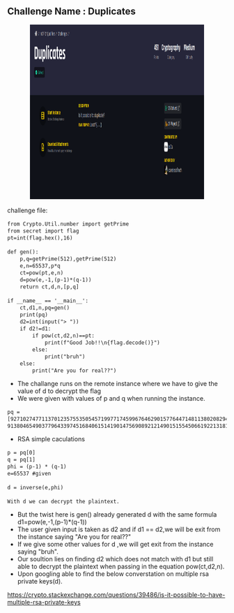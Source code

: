 ## Challenge Name : Duplicates

<p align="center"><img src="images/duplicates.png" width="400" height="400" /></p>

challenge file:

```
from Crypto.Util.number import getPrime
from secret import flag
pt=int(flag.hex(),16)

def gen():
    p,q=getPrime(512),getPrime(512)
    e,n=65537,p*q
    ct=pow(pt,e,n)
    d=pow(e,-1,(p-1)*(q-1))
    return ct,d,n,[p,q]

if __name__ == '__main__':
    ct,d1,n,pq=gen()
    print(pq)
    d2=int(input("> "))
    if d2!=d1:
        if pow(ct,d2,n)==pt:
            print(f"Good Job!!\n{flag.decode()}")
        else:
            print("bruh")
    else:
        print("Are you for real??")
```

- The challange runs on the remote instance where we have to give the value of d  to decrypt the flag
- We were given with values of p and q when running the instance.

```
pq = [9271027477113701235755350545719977174599676462901577644714811380208294215204090221612185375557990680124488952535641704656501628556848766875472425673189497, 9138046549037796433974516840615141901475690892121490151554506619221318177641251570519278540381108700024825885518437955535114986879514659998608890291099949]
```
- RSA simple caculations

```
p = pq[0]
q = pq[1]
phi = (p-1) * (q-1)
e=65537 #given
    
d = inverse(e,phi)

With d we can decrypt the plaintext.
```
- But the twist here is gen() already generated d with the same formula  d1=pow(e,-1,(p-1)*(q-1))
- The user given input is taken as d2 and if d1 == d2,we will be exit from the instance saying "Are you for real??"
- If we give some other values for d ,we will get exit from the instance saying "bruh".
- Our soultion lies on finding d2 which does not match with d1 but still able to decrypt the plaintext when passing in the equation pow(ct,d2,n).
- Upon googling able to find the below converstation on multiple rsa private keys(d).

https://crypto.stackexchange.com/questions/39486/is-it-possible-to-have-multiple-rsa-private-keys
